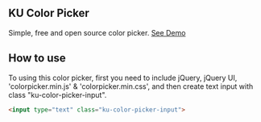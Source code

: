 ## KU Color Picker
Simple, free and open source color picker.
<a href="https://walidku.github.io/ku-color-picker/">See Demo</a>

## How to use
To using this color picker, first you need to include jQuery, jQuery UI, 'colorpicker.min.js' & 'colorpicker.min.css', and then create text input with class "ku-color-picker-input".
```html
<input type="text" class="ku-color-picker-input">
